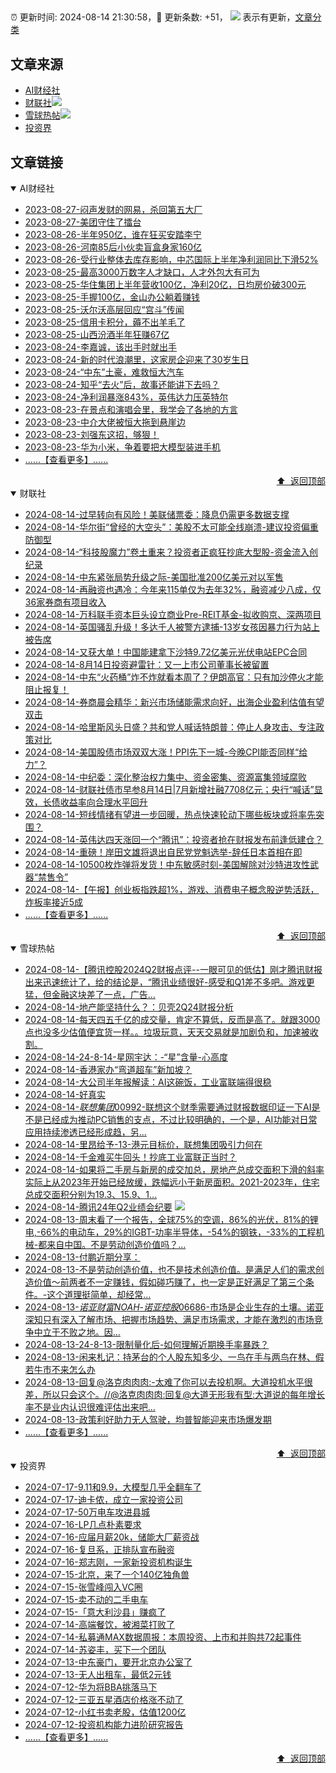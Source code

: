 ##

:alarm_clock: 更新时间: 2024-08-14 21:30:58，:rocket: 更新条数: +51， ![](/assets/dot.png) 表示有更新，[文章分类](/TAGS.md)

## 文章来源

- [AI财经社](#ai财经社)  
- [财联社](#财联社)![](/assets/dot.png)   
- [雪球热帖](#雪球热帖)![](/assets/dot.png)   
- [投资界](#投资界)  

## 文章链接

<details open>
<summary id="ai财经社">
 AI财经社
</summary>


- [2023-08-27-闷声发财的网易，杀回第五大厂](https://www.aicaijing.com.cn/article/18610)  
- [2023-08-27-美团守住了擂台](https://www.aicaijing.com.cn/article/18611)  
- [2023-08-26-半年950亿，谁在狂买安踏李宁](https://www.aicaijing.com.cn/article/18607)  
- [2023-08-26-河南85后小伙卖盲盒身家160亿](https://www.aicaijing.com.cn/article/18608)  
- [2023-08-26-受行业整体去库存影响，中芯国际上半年净利润同比下滑52%](https://www.aicaijing.com.cn/article/18609)  
- [2023-08-25-最高3000万数字人才缺口，人才外包大有可为](https://www.aicaijing.com.cn/article/18601)  
- [2023-08-25-华住集团上半年营收100亿，净利20亿，日均房价破300元](https://www.aicaijing.com.cn/article/18602)  
- [2023-08-25-手握100亿，金山办公躺着赚钱](https://www.aicaijing.com.cn/article/18603)  
- [2023-08-25-沃尔沃高层回应“宫斗”传闻](https://www.aicaijing.com.cn/article/18604)  
- [2023-08-25-信用卡积分，薅不出羊毛了](https://www.aicaijing.com.cn/article/18605)  
- [2023-08-25-山西汾酒半年狂赚67亿](https://www.aicaijing.com.cn/article/18606)  
- [2023-08-24-李嘉诚，该出手时就出手](https://www.aicaijing.com.cn/article/18596)  
- [2023-08-24-新的时代浪潮里，这家房企迎来了30岁生日](https://www.aicaijing.com.cn/article/18597)  
- [2023-08-24-“中东”土豪，难救恒大汽车](https://www.aicaijing.com.cn/article/18598)  
- [2023-08-24-知乎“去火”后，故事还能讲下去吗？](https://www.aicaijing.com.cn/article/18599)  
- [2023-08-24-净利润暴涨843%，英伟达力压英特尔](https://www.aicaijing.com.cn/article/18600)  
- [2023-08-23-在景点和演唱会里，我学会了各地的方言](https://www.aicaijing.com.cn/article/18591)  
- [2023-08-23-中介大佬被恒大拖到悬崖边](https://www.aicaijing.com.cn/article/18592)  
- [2023-08-23-刘强东这招，够狠！](https://www.aicaijing.com.cn/article/18593)  
- [2023-08-23-华为小米，争着要把大模型装进手机](https://www.aicaijing.com.cn/article/18594)  
- [......【查看更多】......](/details/AI财经社.md)

<div align="right"><a href="#文章来源">⬆ &nbsp;返回顶部</a></div>
</details>

<details open>
<summary id="财联社">
 财联社
</summary>


- [2024-08-14-过早转向有风险！美联储票委：降息仍需更多数据支撑](https://www.cls.cn/detail/1763512)  
- [2024-08-14-华尔街“曾经的大空头”：美股不太可能全线崩溃-建议投资偏重防御型](https://www.cls.cn/detail/1763464)  
- [2024-08-14-“科技股魔力”卷土重来？投资者正疯狂抄底大型股-资金流入创纪录](https://www.cls.cn/detail/1763487)  
- [2024-08-14-中东紧张局势升级之际-美国批准200亿美元对以军售](https://www.cls.cn/detail/1763426)  
- [2024-08-14-再融资也遇冷：今年来115单仅为去年32%，融资减少八成，仅36家券商有项目收入](https://www.cls.cn/detail/1763466)  
- [2024-08-14-万科联手资本巨头设立商业Pre-REIT基金-拟收购京、深两项目](https://www.cls.cn/detail/1763470)  
- [2024-08-14-英国骚乱升级！多达千人被警方逮捕-13岁女孩因暴力行为站上被告席](https://www.cls.cn/detail/1763374)  
- [2024-08-14-又获大单！中国能建拿下沙特9.72亿美元光伏电站EPC合同](https://www.cls.cn/detail/1763324)  
- [2024-08-14-8月14日投资避雷针：又一上市公司董事长被留置](https://www.cls.cn/detail/1763249)  
- [2024-08-14-中东“火药桶”炸不炸就看本周了？伊朗高官：只有加沙停火才能阻止报复！](https://www.cls.cn/detail/1763242)  
- [2024-08-14-券商晨会精华：新兴市场储能需求向好，出海企业盈利估值有望双击](https://www.cls.cn/detail/1763246)  
- [2024-08-14-哈里斯风头日盛？共和党人喊话特朗普：停止人身攻击、专注政策对比](https://www.cls.cn/detail/1763273)  
- [2024-08-14-美国股债市场双双大涨！PPI先下一城-今晚CPI能否同样“给力”？](https://www.cls.cn/detail/1763286)  
- [2024-08-14-中纪委：深化整治权力集中、资金密集、资源富集领域腐败](https://www.cls.cn/detail/1763288)  
- [2024-08-14-财联社债市早参8月14日|7月新增社融7708亿元；央行“喊话”显效，长债收益率向合理水平回升](https://www.cls.cn/detail/1763256)  
- [2024-08-14-短线情绪有望进一步回暖，热点快速轮动下哪些板块或将率先突围？](https://www.cls.cn/detail/1763326)  
- [2024-08-14-英伟达四天涨回一个“腾讯”：投资者抢在财报发布前逢低建仓？](https://www.cls.cn/detail/1763371)  
- [2024-08-14-重磅！岸田文雄将退出自民党党魁选举-辞任日本首相在即](https://www.cls.cn/detail/1763444)  
- [2024-08-14-10500枚炸弹将发货！中东敏感时刻-美国解除对沙特进攻性武器“禁售令”](https://www.cls.cn/detail/1763477)  
- [2024-08-14-【午报】创业板指跌超1%，游戏、消费电子概念股逆势活跃，炸板率接近5成](https://www.cls.cn/detail/1763541)  
- [......【查看更多】......](/details/财联社.md)

<div align="right"><a href="#文章来源">⬆ &nbsp;返回顶部</a></div>
</details>

<details open>
<summary id="雪球热帖">
 雪球热帖
</summary>


- [2024-08-14-【腾讯控股2024Q2财报点评--一眼可见的低估】刚才腾讯财报出来迅速统计了，给的结论是，“腾讯业绩很好-感受和Q1差不多吧。游戏更猛，但金融这块差了一点，广告...](https://xueqiu.com/2140389661/301036302)  
- [2024-08-14-地产能坚持什么？：贝壳2Q24财报分析](https://xueqiu.com/9598793634/300949075)  
- [2024-08-14-每天四五千亿的成交量，肯定不算低，反而是高了。就跟3000点也没多少估值便宜货一样。。垃圾玩意，天天交易就是加剧负和，加速被收割。](https://xueqiu.com/4111857140/300983448)  
- [2024-08-14-24-8-14-星网宇达：-“星”含量-心高度](https://xueqiu.com/8772786299/301007733)  
- [2024-08-14-香港家办“弯道超车”新加坡？](https://xueqiu.com/8854325309/300998349)  
- [2024-08-14-大公司半年报解读：AI这碗饭，工业富联端得很稳](https://xueqiu.com/9241169410/300976512)  
- [2024-08-14-好真实](https://xueqiu.com/1980527278/300963730)  
- [2024-08-14-$联想集团00992$-联想这个财季需要通过财报数据印证一下AI是不是已经成为推动PC销售的支点，不过比较明确的，一个是，AI功能对日常应用持续渗透已经形成趋，另...](https://xueqiu.com/8155070308/300944679)  
- [2024-08-14-里昂给予-13-港元目标价，联想集团吸引力何在](https://xueqiu.com/1245479082/300962925)  
- [2024-08-14-千金难买牛回头！抄底工业富联正当时？](https://xueqiu.com/1950128274/300970701)  
- [2024-08-14-如果将二手房与新房的成交加总，房地产总成交面积下滑的斜率实际上从2023年开始已经放缓，跌幅远小于新房面积。2021-2023年，住宅总成交面积分别为19.3、15.9、1...](https://xueqiu.com/1848499908/300954406)  
- [2024-08-14-腾讯24年Q2业绩会纪要](https://xueqiu.com/8108653112/301048515) ![](/assets/new.png)  
- [2024-08-13-周末看了一个报告，全球75%的空调，86%的光伏，81%的锂电,-66%的电动车，29%的IGBT-功率半导体，-54%的钢铁，-33%的工程机械-都来自中国。不是劳动创造价值吗？...](https://xueqiu.com/4987043429/300803784)  
- [2024-08-13-付鹏近期分享：](https://xueqiu.com/2340613631/300807615)  
- [2024-08-13-不是劳动创造价值，也不是技术创造价值。是满足人们的需求创造价值～前两者不一定赚钱，假如碰巧赚了，也一定是正好满足了第三个条件。-这个道理挺简单，却经常...](https://xueqiu.com/1556808774/300809671)  
- [2024-08-13-$诺亚财富NOAH$-$诺亚控股06686$-市场是企业生存的土壤。诺亚深知只有深入了解市场、把握市场趋势、满足市场需求，才能在激烈的市场竞争中立于不败之地。因...](https://xueqiu.com/7981677245/300826209)  
- [2024-08-13-24-8-13-限制量化后-如何理解近期换手率暴跌？](https://xueqiu.com/8772786299/300877778)  
- [2024-08-13-闲来札记：持茅台的个人股东知多少、一鸟在手与两鸟在林、假若牛市不来怎么办](https://xueqiu.com/3491303582/300819331)  
- [2024-08-13-回复@洛克肉肉肉:-太难了你可以去投机啊。大道投机水平很差，所以只会这个。//@洛克肉肉肉:回复@大道无形我有型:大道说的每年增长率不是业内认识很难评估出来吧...](https://xueqiu.com/1247347556/300900148)  
- [2024-08-13-政策利好助力无人驾驶，均普智能迎来市场爆发期](https://xueqiu.com/5226164677/300849149)  
- [......【查看更多】......](/details/雪球热帖.md)

<div align="right"><a href="#文章来源">⬆ &nbsp;返回顶部</a></div>
</details>

<details open>
<summary id="投资界">
 投资界
</summary>


- [2024-07-17-9.11和9.9，大模型几乎全翻车了](https://posts.careerengine.us/p/6697778c44726b29bffa3a09)  
- [2024-07-17-迪卡侬，成立一家投资公司](https://posts.careerengine.us/p/6697778c44726b29bffa3a01)  
- [2024-07-17-50万电车攻进县城](https://posts.careerengine.us/p/6697779c831e1d29eea44253)  
- [2024-07-16-LP几点朴素要求](https://posts.careerengine.us/p/669636a8720ed522248054dc)  
- [2024-07-16-应届月薪20k，储能大厂薪资战](https://posts.careerengine.us/p/669636a8720ed522248054d4)  
- [2024-07-16-复旦系，正排队宣布融资](https://posts.careerengine.us/p/66963699cb38e136a496986c)  
- [2024-07-16-郑志刚，一家新投资机构诞生](https://posts.careerengine.us/p/66963699cb38e136a4969874)  
- [2024-07-15-北京，来了一个140亿独角兽](https://posts.careerengine.us/p/6694db59a0c3ac562b61f9af)  
- [2024-07-15-张雪峰闯入VC圈](https://posts.careerengine.us/p/6694db59a0c3ac562b61f9b7)  
- [2024-07-15-卖不动的二手电车](https://posts.careerengine.us/p/6694db6836b2f1565d9b541a)  
- [2024-07-15-「意大利沙县」赚疯了](https://posts.careerengine.us/p/6694db6836b2f1565d9b5422)  
- [2024-07-14-高端餐饮，被湘菜打败了](https://posts.careerengine.us/p/6693862333c6e710d0bf9dc4)  
- [2024-07-14-私募通MAX数据周报：本周投资、上市和并购共72起事件](https://posts.careerengine.us/p/6693862333c6e710d0bf9dcc)  
- [2024-07-14-苏姿丰，买下一个团队](https://posts.careerengine.us/p/6693861481427510b2b9c123)  
- [2024-07-13-中东豪门，要开北京办公室了](https://posts.careerengine.us/p/66922794a876f80d113b51fe)  
- [2024-07-13-无人出租车，最低2元钱](https://posts.careerengine.us/p/669227b82202ae0dfac5d713)  
- [2024-07-12-华为将BBA挑落马下](https://posts.careerengine.us/p/6690a6c68082df14ead7eaac)  
- [2024-07-12-三亚五星酒店价格涨不动了](https://posts.careerengine.us/p/6690a6c68082df14ead7eaa4)  
- [2024-07-12-小红书卖老股，估值1200亿](https://posts.careerengine.us/p/6690a6b756b00014bcc00e8f)  
- [2024-07-12-投资机构能力进阶研究报告](https://posts.careerengine.us/p/6690a6b756b00014bcc00e87)  
- [......【查看更多】......](/details/投资界.md)

<div align="right"><a href="#文章来源">⬆ &nbsp;返回顶部</a></div>
</details>

